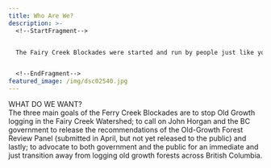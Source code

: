 ```yaml
---
title: Who Are We?
description: >-
  <!--StartFragment-->


  The Fairy Creek Blockades were started and run by people just like you. We are a grassroots group of activist from Vancouver Island who stand by the same principal - that old growth logging needs to stop. Standing with us are teachers, environmentalists, loggers, community activists, students and workers across Vancouver Island.


  <!--EndFragment-->
featured_image: /img/dsc02540.jpg
---
```

WHAT DO WE WANT?\
The three main goals of the Ferry Creek Blockades are to stop Old Growth logging in the Fairy Creek Watershed; to call on John Horgan and the BC government to release the recommendations of the Old-Growth Forest Review Panel (submitted in April, but not yet released to the public) and lastly; to advocate to both government and the public for an immediate and just transition away from logging old growth forests across British Columbia.